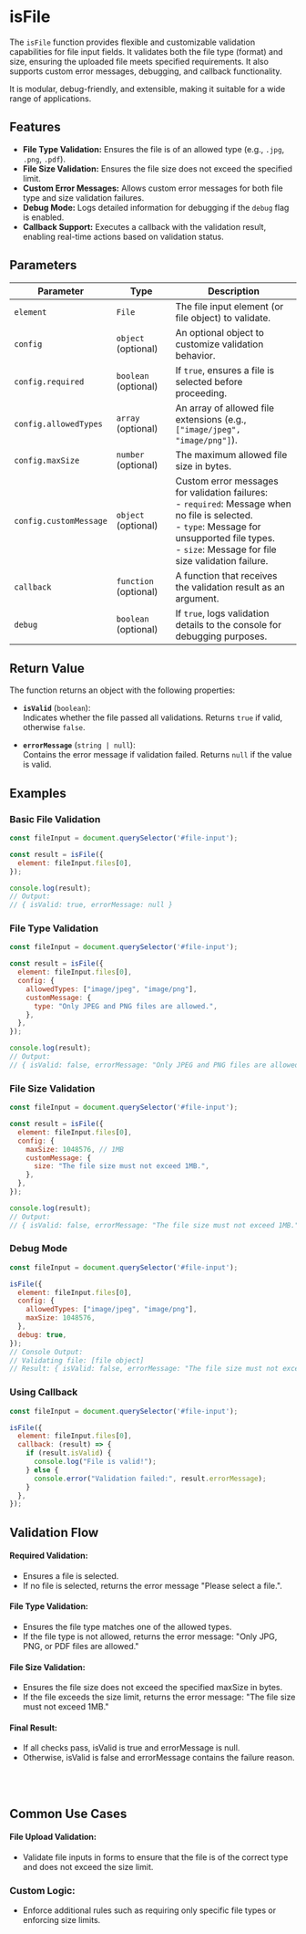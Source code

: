 # isFile

The `isFile` function provides flexible and customizable validation capabilities for file input fields. It validates both the file type (format) and size, ensuring the uploaded file meets specified requirements. It also supports custom error messages, debugging, and callback functionality.

It is modular, debug-friendly, and extensible, making it suitable for a wide range of applications.

## Features
- **File Type Validation:** Ensures the file is of an allowed type (e.g., `.jpg`, `.png`, `.pdf`).
- **File Size Validation:** Ensures the file size does not exceed the specified limit.
- **Custom Error Messages:** Allows custom error messages for both file type and size validation failures.
- **Debug Mode:** Logs detailed information for debugging if the `debug` flag is enabled.
- **Callback Support:** Executes a callback with the validation result, enabling real-time actions based on validation status.

## Parameters

| **Parameter**       | **Type**            | **Description**                                                                                                                                              |
|---------------------|---------------------|--------------------------------------------------------------------------------------------------------------------------------------------------------------|
| `element`           | `File`              | The file input element (or file object) to validate.                                                                                                        |
| `config`            | `object` (optional) | An optional object to customize validation behavior.                                                                                                        |
| `config.required`   | `boolean` (optional)| If `true`, ensures a file is selected before proceeding.                                                                                                    |
| `config.allowedTypes` | `array` (optional) | An array of allowed file extensions (e.g., `["image/jpeg", "image/png"]`).                                                                                  |
| `config.maxSize`    | `number` (optional) | The maximum allowed file size in bytes.                                                                                                                      |
| `config.customMessage` | `object` (optional) | Custom error messages for validation failures: <br> - `required`: Message when no file is selected. <br> - `type`: Message for unsupported file types. <br> - `size`: Message for file size validation failure. |
| `callback`          | `function` (optional)| A function that receives the validation result as an argument.                                                                                              |
| `debug`             | `boolean` (optional)| If `true`, logs validation details to the console for debugging purposes.                                                                                   |

## Return Value

The function returns an object with the following properties:

- **`isValid`** (`boolean`):  
  Indicates whether the file passed all validations. Returns `true` if valid, otherwise `false`.

- **`errorMessage`** (`string | null`):  
  Contains the error message if validation failed. Returns `null` if the value is valid.

## Examples

### Basic File Validation
```js
const fileInput = document.querySelector('#file-input');

const result = isFile({
  element: fileInput.files[0],
});

console.log(result);
// Output:
// { isValid: true, errorMessage: null }
```

### File Type Validation

```js
const fileInput = document.querySelector('#file-input');

const result = isFile({
  element: fileInput.files[0],
  config: {
    allowedTypes: ["image/jpeg", "image/png"],
    customMessage: {
      type: "Only JPEG and PNG files are allowed.",
    },
  },
});

console.log(result);
// Output:
// { isValid: false, errorMessage: "Only JPEG and PNG files are allowed." }
```

### File Size Validation
```js
const fileInput = document.querySelector('#file-input');

const result = isFile({
  element: fileInput.files[0],
  config: {
    maxSize: 1048576, // 1MB
    customMessage: {
      size: "The file size must not exceed 1MB.",
    },
  },
});

console.log(result);
// Output:
// { isValid: false, errorMessage: "The file size must not exceed 1MB." }
```

### Debug Mode

```js
const fileInput = document.querySelector('#file-input');

isFile({
  element: fileInput.files[0],
  config: {
    allowedTypes: ["image/jpeg", "image/png"],
    maxSize: 1048576,
  },
  debug: true,
});
// Console Output:
// Validating file: [file object]
// Result: { isValid: false, errorMessage: "The file size must not exceed 1MB." }
```

### Using Callback

```js
const fileInput = document.querySelector('#file-input');

isFile({
  element: fileInput.files[0],
  callback: (result) => {
    if (result.isValid) {
      console.log("File is valid!");
    } else {
      console.error("Validation failed:", result.errorMessage);
    }
  },
});
```

## Validation Flow

#### Required Validation:

- Ensures a file is selected.
- If no file is selected, returns the error message "Please select a file.".

#### File Type Validation:

- Ensures the file type matches one of the allowed types.
- If the file type is not allowed, returns the error message: "Only JPG, PNG, or PDF files are allowed."

#### File Size Validation:
- Ensures the file size does not exceed the specified maxSize in bytes.
- If the file exceeds the size limit, returns the error message: "The file size must not exceed 1MB."


#### Final Result:
- If all checks pass, isValid is true and errorMessage is null.
- Otherwise, isValid is false and errorMessage contains the failure reason.



<br><br>

## Common Use Cases

#### File Upload Validation:
- Validate file inputs in forms to ensure that the file is of the correct type and does not exceed the size limit.

### Custom Logic:

- Enforce additional rules such as requiring only specific file types or enforcing size limits.



